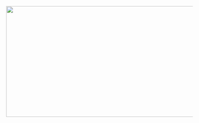 
<!---
- 👋 Hi, I’m @lcy0512
- 👀 I’m interested in ...
- 🌱 I’m currently learning ...
- 💞️ I’m looking to collaborate on ...
- 📫 How to reach me ...
- 😄 Pronouns: ...
- ⚡ Fun fact: ...
--->

<!---
lcy0512/lcy0512 is a ✨ special ✨ repository because its `README.md` (this file) appears on your GitHub profile.
You can click the Preview link to take a look at your changes.
--->



<a href="https://github.com/devxb/gitanimals">
<img
  src="https://render.gitanimals.org/farms/lcy0512"
  width=600
  height="300"
/>
</a>
